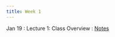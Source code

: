 ```yaml
---
title: Week 1
---
```


Jan 19
: Lecture 1: Class Overview
    : [Notes](/lectures/lec1-why-care-about-forecasting) <!--/ [Course Overview](/lectures/lec0-course-overview) / [Slides](https://docs.google.com/presentation/d/1ALe_fm1tLE2tj3jcTJ5yDtuAagxcDUA0UETd8VstTuQ/edit#slide=id.p) / [HW1](/assets/hw1.pdf) (due 01/24) -->

<!-- Jan 21 -->
<!-- : Discussion 1: Calibration -->
<!--     : [Discussion Worksheet](https://docs.google.com/document/d/1vVBL2TeuCYC33pjvxmVKC-CDpqcDXmKNdaNzQGCWaX8/edit?usp=sharing) -->
